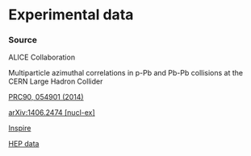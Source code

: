 # Experimental data

### Source

ALICE Collaboration

Multiparticle azimuthal correlations in p-Pb and Pb-Pb collisions at the CERN Large Hadron Collider

[PRC90, 054901 (2014)](http://journals.aps.org/prc/abstract/10.1103/PhysRevC.90.054901)

[arXiv:1406.2474 [nucl-ex]](http://arxiv.org/abs/arXiv:1406.2474)

[Inspire](http://inspirehep.net/record/1300038)

[HEP data](http://hepdata.cedar.ac.uk/view/ins1300038)
